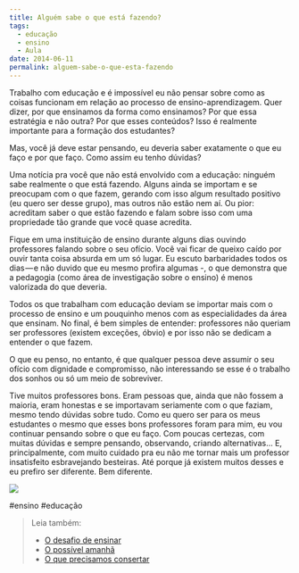 ```yaml
---
title: Alguém sabe o que está fazendo?
tags:
  - educação
  - ensino
  - Aula
date: 2014-06-11
permalink: alguem-sabe-o-que-esta-fazendo
---
```

Trabalho com educação e é impossível eu não pensar sobre como as coisas funcionam em relação ao processo de ensino-aprendizagem. Quer dizer, por que ensinamos da forma como ensinamos? Por que essa estratégia e não outra? Por que esses conteúdos? Isso é realmente importante para a formação dos estudantes?

Mas, você já deve estar pensando, eu deveria saber exatamente o que eu faço e por que faço. Como assim eu tenho dúvidas?

Uma notícia pra você que não está envolvido com a educação: ninguém sabe realmente o que está fazendo. Alguns ainda se importam e se preocupam com o que fazem, gerando com isso algum resultado positivo (eu quero ser desse grupo), mas outros não estão nem aí. Ou pior: acreditam saber o que estão fazendo e falam sobre isso com uma propriedade tão grande que você quase acredita.

Fique em uma instituição de ensino durante alguns dias ouvindo professores falando sobre o seu ofício. Você vai ficar de queixo caído por ouvir tanta coisa absurda em um só lugar. Eu escuto barbaridades todos os dias — e não duvido que eu mesmo profira algumas -, o que demonstra que a pedagogia (como área de investigação sobre o ensino) é menos valorizada do que deveria.

Todos os que trabalham com educação deviam se importar mais com o processo de ensino e um pouquinho menos com as especialidades da área que ensinam. No final, é bem simples de entender: professores não queriam ser professores (existem exceções, óbvio) e por isso não se dedicam a entender o que fazem.

O que eu penso, no entanto, é que qualquer pessoa deve assumir o seu ofício com dignidade e compromisso, não interessando se esse é o trabalho dos sonhos ou só um meio de sobreviver.

Tive muitos professores bons. Eram pessoas que, ainda que não fossem a maioria, eram honestas e se importavam seriamente com o que faziam, mesmo tendo dúvidas sobre tudo. Como eu quero ser para os meus estudantes o mesmo que esses bons professores foram para mim, eu vou continuar pensando sobre o que eu faço. Com poucas certezas, com muitas dúvidas e sempre pensando, observando, criando alternativas… E, principalmente, com muito cuidado pra eu não me tornar mais um professor insatisfeito esbravejando besteiras. Até porque já existem muitos desses e eu prefiro ser diferente. Bem diferente.

![](https://cdn-images-1.medium.com/max/1000/1*CDK7Q_IYLituHNei_37RKA.jpeg)


#ensino #educação

> Leia também:
> - <a href="/o-desafio-de-ensinar">O desafio de ensinar</a>
> - <a href="/o-possivel-amanha">O possível amanhã</a>
> - <a href="/o-que-precisamos-consertar">O que precisamos consertar</a>

